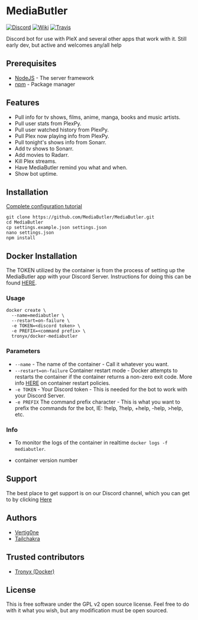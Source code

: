 # MediaButler
[![Discord](https://img.shields.io/badge/Chat-Discord-738bd7.svg?style=for-the-badge)](https://discord.gg/nH9t5sm)
[![Wiki](https://img.shields.io/badge/Wiki-Installation-738bd7.svg?style=for-the-badge)](https://github.com/MediaButler/MediaButler/wiki/Install)
[![Travis](https://img.shields.io/travis/rust-lang/rust.svg?style=for-the-badge)](https://travis-ci.org/MediaButler/MediaButler)

Discord bot for use with PleX and several other apps that work with it.
Still early dev, but active and welcomes any/all help

## Prerequisites
* [NodeJS](https://nodejs.org/en/) - The server framework
* [npm](https://www.npmjs.com/) - Package manager

## Features
* Pull info for tv shows, films, anime, manga, books and music artists.
* Pull user stats from PlexPy.
* Pull user watched history from PlexPy.
* Pull Plex now playing info from PlexPy.
* Pull tonight's shows info from Sonarr.
* Add tv shows to Sonarr.
* Add movies to Radarr.
* Kill Plex streams.
* Have MediaButler remind you what and when.
* Show bot uptime.

## Installation
[Complete configuration tutorial](https://github.com/MediaButler/MediaButler/wiki/Install)

    git clone https://github.com/MediaButler/MediaButler.git
    cd MediaButler
    cp settings.example.json settings.json
    nano settings.json
    npm install

## Docker Installation
The TOKEN utilized by the container is from the process of setting up the MediaButler app with your Discord Server. Instructions for doing this can be found [HERE](https://github.com/MediaButler/MediaButler/wiki/Install:Discord "HERE").

### Usage
```
docker create \
  --name=mediabutler \
  --restart=on-failure \
  -e TOKEN=<discord token> \
  -e PREFIX=<command prefix> \
  tronyx/docker-mediabutler
```

### Parameters
* `--name` - The name of the container - Call it whatever you want.
* `--restart=on-failure` Container restart mode - Docker attempts to restarts the container if the container returns a non-zero exit code. More info [HERE](https://docs.docker.com/engine/admin/start-containers-automatically/ "HERE") on container restart policies.
* `-e TOKEN` - Your Discord token - This is needed for the bot to work with your Discord Server.
* `-e PREFIX` The command prefix character - This is what you want to prefix the commands for the bot, IE: !help, ?help, +help, -help, >help, etc.

### Info
* To monitor the logs of the container in realtime `docker logs -f mediabutler`.

* container version number

## Support
The best place to get support is on our Discord channel, which you can get to by clicking [Here](https://discord.gg/nH9t5sm)


## Authors
* [Vertig0ne](https://github.com/Vertig0ne)
* [Tailchakra](https://github.com/Tailchakra)

## Trusted contributors
* [Tronyx (Docker)](https://github.com/christronyxyocum)

## License
This is free software under the GPL v2 open source license. Feel free to do with it what you wish, but any modification must be open sourced.
